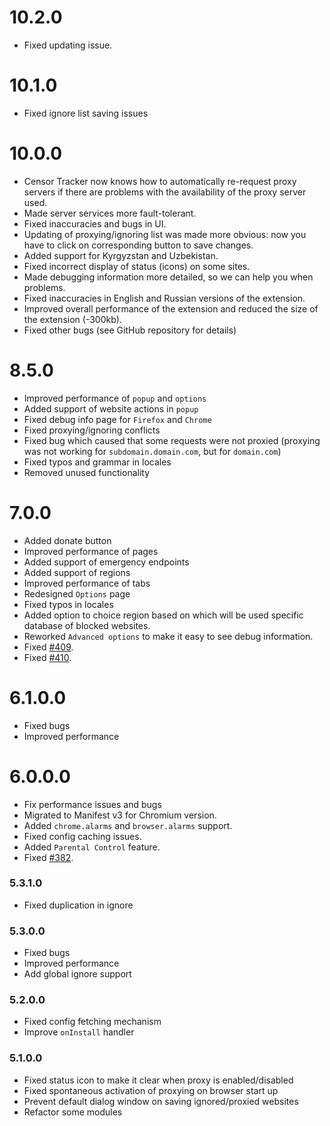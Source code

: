 # 10.2.0

- Fixed updating issue.

# 10.1.0

- Fixed ignore list saving issues

# 10.0.0

- Censor Tracker now knows how to automatically re-request proxy servers if there are problems with the availability of the proxy server used.
- Made server services more fault-tolerant.
- Fixed inaccuracies and bugs in UI.
- Updating of proxying/ignoring list was made more obvious: now you have to click on corresponding button to save changes.
- Added support for Kyrgyzstan and Uzbekistan.
- Fixed incorrect display of status (icons) on some sites.
- Made debugging information more detailed, so we can help you when problems.
- Fixed inaccuracies in English and Russian versions of the extension.
- Improved overall performance of the extension and reduced the size of the extension (-300kb).
- Fixed other bugs (see GitHub repository for details)

# 8.5.0

- Improved performance of `popup` and `options`
- Added support of website actions in `popup`
- Fixed debug info page for `Firefox` and `Chrome`
- Fixed proxying/ignoring conflicts
- Fixed bug which caused that some requests were not proxied (proxying was not working for `subdomain.domain.com`, but for `domain.com`)
- Fixed typos and grammar in locales
- Removed unused functionality

# 7.0.0
- Added donate button
- Improved performance of pages
- Added support of emergency endpoints
- Added support of regions
- Improved performance of tabs
- Redesigned `Options` page
- Fixed typos in locales
- Added option to choice region based on which will be used specific database of blocked websites.
- Reworked `Advanced options` to make it easy to see debug information.
- Fixed [#409](https://github.com/roskomsvoboda/censortracker/issues/409).
- Fixed [#410](https://github.com/roskomsvoboda/censortracker/issues/410).

# 6.1.0.0
- Fixed bugs
- Improved performance

# 6.0.0.0

- Fix performance issues and bugs
- Migrated to Manifest v3 for Chromium version.
- Added ``chrome.alarms`` and ``browser.alarms`` support.
- Fixed config caching issues.
- Added `Parental Control` feature.
- Fixed [#382](https://github.com/roskomsvoboda/censortracker/issues/382).

### 5.3.1.0

- Fixed duplication in ignore

### 5.3.0.0

- Fixed bugs
- Improved performance
- Add global ignore support

### 5.2.0.0

- Fixed config fetching mechanism
- Improve `onInstall` handler

### 5.1.0.0

- Fixed status icon to make it clear when proxy is enabled/disabled
- Fixed spontaneous activation of proxying on browser start up
- Prevent default dialog window on saving ignored/proxied websites
- Refactor some modules
